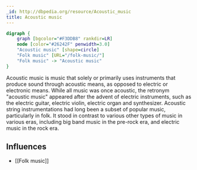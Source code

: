 ```yaml
---
_id: http://dbpedia.org/resource/Acoustic_music
title: Acoustic music
---
```


```dot
digraph {
	graph [bgcolor="#F3DDB8" rankdir=LR]
	node [color="#26242F" penwidth=3.0]
	"Acoustic music" [shape=circle]
	"Folk music" [URL="/folk-music/"]
	"Folk music" -> "Acoustic music"
}
```

Acoustic music is music that solely or primarily uses instruments that produce sound through acoustic means, as opposed to electric or electronic means. While all music was once acoustic, the retronym "acoustic music" appeared after the advent of electric instruments, such as the electric guitar, electric violin, electric organ and synthesizer. Acoustic string instrumentations had long been a subset of popular music, particularly in folk. It stood in contrast to various other types of music in various eras, including big band music in the pre-rock era, and electric music in the rock era.

## Influences
- [[Folk music]]
